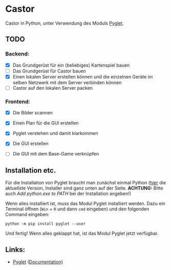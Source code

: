 # Castor

Castor in Python, unter Verwendung des Moduls [Pyglet](https://pyglet.org/).

## TODO

### Backend:
- [x] Das Grundgerüst für ein (beliebiges) Kartenspiel bauen
- [ ] Das Grundgerüst für Castor bauen
- [x] Einen lokalen Server erstellen können und die einzelnen Geräte im selben Netzwerk
mit dem Server verbinden können
- [ ] Castor auf den lokalen Server packen

### Frontend:
- [x] Die Bilder scannen
- [x] Einen Plan für die GUI erstellen
- [x] Pyglet verstehen und damit klarkommen
- [x] Die GUI erstellen
- [ ] Die GUI mit dem Base-Game verknüpfen



## Installation etc.

Für die Installation von Pyglet braucht man zunächst einmal Python
([hier](https://www.python.org/downloads/release/python-31011/) die aktuellste Version,
Installer sind ganz unten auf der Seite. **ACHTUNG:** Bitte auch _Add python.exe to PATH_
bei der Installation angeben!)

Wenn alles installiert ist, muss das Modul Pyglet installiert werden. Dazu ein Terminal
öffnen (`Win` + `R` und dann `cmd` eingeben) und den folgenden Command eingeben:

    python -m pip install pyglet --user

Und fertig! Wenn alles geklappt hat, ist das Modul Pyglet jetzt verfügbar.



## Links:

* [Pyglet](https://pyglet.org/) ([Documentation](https://pyglet.readthedocs.io/en/latest/))
